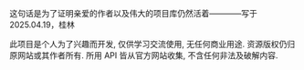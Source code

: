 这句话是为了证明亲爱的作者以及伟大的项目库仍然活着————写于2025.04.19，桂林

此项目是个人为了兴趣而开发, 仅供学习交流使用, 无任何商业用途.
资源版权仍归原网站或其作者所有.
所用 API 皆从官方网站收集, 不含任何非法及破解内容.
